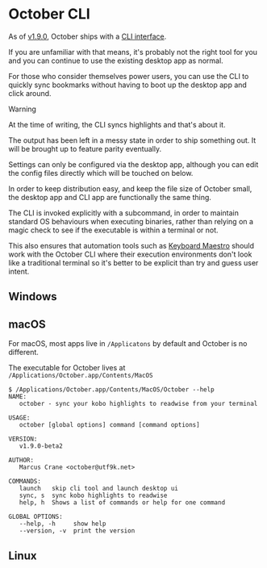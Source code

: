 # October CLI

As of [v1.9.0](http://localhost:5173/changelog#v1-9-0), October ships with a [CLI interface](https://en.wikipedia.org/wiki/Command-line_interface).

If you are unfamiliar with that means, it's probably not the right tool for you and you can continue to use the existing desktop app as normal.

For those who consider themselves power users, you can use the CLI to quickly sync bookmarks without having to boot up the desktop app and click around.

>[!WARNING]
> At the time of writing, the CLI syncs highlights and that's about it.
>
> The output has been left in a messy state in order to ship something out. It will be brought up to feature parity eventually.
>
> Settings can only be configured via the desktop app, although you can edit the config files directly which will be touched on below.

In order to keep distribution easy, and keep the file size of October small, the desktop app and CLI app are functionally the same thing.

The CLI is invoked explicitly with a subcommand, in order to maintain standard OS behaviours when executing binaries, rather than relying on a magic check to see if the executable is within a terminal or not.

This also ensures that automation tools such as [Keyboard Maestro](https://www.keyboardmaestro.com/) should work with the October CLI where their execution environments don't look like a traditional terminal so it's better to be explicit than try and guess user intent.

## Windows

## macOS

For macOS, most apps live in `/Applicatons` by default and October is no different.

The executable for October lives at `/Applications/October.app/Contents/MacOS`

```console
$ /Applications/October.app/Contents/MacOS/October --help
NAME:
   october - sync your kobo highlights to readwise from your terminal

USAGE:
   october [global options] command [command options]

VERSION:
   v1.9.0-beta2

AUTHOR:
   Marcus Crane <october@utf9k.net>

COMMANDS:
   launch   skip cli tool and launch desktop ui
   sync, s  sync kobo highlights to readwise
   help, h  Shows a list of commands or help for one command

GLOBAL OPTIONS:
   --help, -h     show help
   --version, -v  print the version
```

## Linux